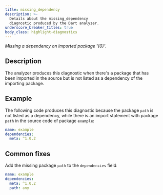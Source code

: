 ```yaml
---
title: missing_dependency
description: >-
  Details about the missing_dependency
  diagnostic produced by the Dart analyzer.
underscore_breaker_titles: true
body_class: highlight-diagnostics
---
```


_Missing a dependency on imported package '{0}'._

## Description

The analyzer produces this diagnostic when there's a package that has been
imported in the source but is not listed as a dependency of the
importing package.

## Example

The following code produces this diagnostic because the package `path` is
not listed as a dependency, while there is an import statement
with package `path` in the source code of package `example`:

```yaml
name: example
dependencies:
  meta: ^1.0.2
```

## Common fixes

Add the missing package `path` to the `dependencies` field:

```yaml
name: example
dependencies:
  meta: ^1.0.2
  path: any
```
